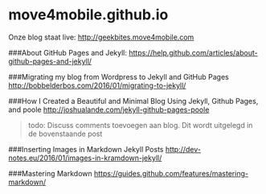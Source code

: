 # move4mobile.github.io

Onze blog staat live: http://geekbites.move4mobile.com

###About GitHub Pages and Jekyll:
https://help.github.com/articles/about-github-pages-and-jekyll/

###Migrating my blog from Wordpress to Jekyll and GitHub Pages
http://bobbelderbos.com/2016/01/migrating-to-jekyll/

###How I Created a Beautiful and Minimal Blog Using Jekyll, Github Pages, and poole
http://joshualande.com/jekyll-github-pages-poole

> todo: Discuss comments toevoegen aan blog. Dit wordt uitgelegd in de bovenstaande post

###Inserting Images in Markdown Jekyll Posts
http://dev-notes.eu/2016/01/images-in-kramdown-jekyll/

###Mastering Markdown
https://guides.github.com/features/mastering-markdown/
